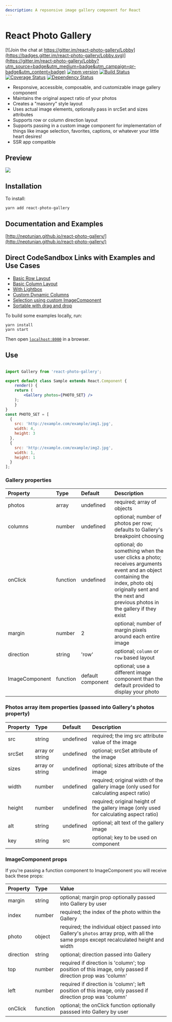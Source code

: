 ```yaml
---
description: A repsonsive image gallery component for React
---
```


# React Photo Gallery

[![Join the chat at https://gitter.im/react-photo-gallery/Lobby](https://badges.gitter.im/react-photo-gallery/Lobby.svg)](https://gitter.im/react-photo-gallery/Lobby?utm_source=badge&utm_medium=badge&utm_campaign=pr-badge&utm_content=badge)
[![npm version](https://badge.fury.io/js/react-photo-gallery.svg)](https://badge.fury.io/js/react-photo-gallery)
[![Build Status](https://travis-ci.org/neptunian/react-photo-gallery.svg?branch=master)](https://travis-ci.org/neptunian/react-photo-gallery)
[![Coverage Status](https://coveralls.io/repos/github/neptunian/react-photo-gallery/badge.svg?branch=master)](https://coveralls.io/github/neptunian/react-photo-gallery?branch=master)
[![Dependency Status](https://david-dm.org/neptunian/react-photo-gallery.svg)](https://david-dm.org/neptunian/react-photo-gallery)

* Responsive, accessible, composable, and customizable image gallery component 
* Maintains the original aspect ratio of your photos
* Creates a "masonry" style layout
* Uses actual image elements, optionally pass in srcSet and sizes attributes
* Supports row or column direction layout
* Supports passing in a custom image component for implementation of things like image selection, favorites, captions, or whatever your little heart desires!
* SSR app compatible

## Preview
<img src="https://c1.staticflickr.com/5/4512/36861861853_4fcabda911_b.jpg" />

## Installation

To install:

```
yarn add react-photo-gallery
```

## Documentation and Examples

[http://neptunian.github.io/react-photo-gallery/](http://neptunian.github.io/react-photo-gallery/)

## Direct CodeSandbox Links with Examples and Use Cases

* [Basic Row Layout](https://codesandbox.io/s/9yx911wl9y)
* [Basic Column Layout](https://codesandbox.io/s/r09k1xj614)
* [With Lightbox](https://codesandbox.io/s/5vn3lvz2n4)
* [Custom Dynamic Columns](https://codesandbox.io/s/ll7ym48027)
* [Selection using custom ImageComponent](https://codesandbox.io/s/o7o241q09)
* [Sortable with drag and drop](https://codesandbox.io/s/8y7n1r9y5j)

To build some examples locally, run:

```
yarn install
yarn start
```

Then open [`localhost:8000`](http://localhost:8000) in a browser.


## Use

```jsx

import Gallery from 'react-photo-gallery';

export default class Sample extends React.Component {
    render() {
	return (
	    <Gallery photos={PHOTO_SET} />
	);
    }
}
const PHOTO_SET = [
  {
    src: 'http://example.com/example/img1.jpg',
    width: 4,
    height: 3
  },
  {
    src: 'http://example.com/example/img2.jpg',
    width: 1,
    height: 1
  }
];

```

### Gallery properties

Property        |       Type            |       Default         |       Description
:-----------------------|:--------------|:--------------|:--------------------------------
photos | array  | undefined  | required; array of objects
columns | number  | undefined  | optional; number of photos per row; defaults to Gallery's breakpoint choosing
onClick | function  | undefined  | optional; do something when the user clicks a photo; receives arguments event and an object containing the index, photo obj originally sent and the next and previous photos in the gallery if they exist
margin | number  | 2  | optional; number of margin pixels around each entire image
direction | string | 'row' | optional; `column` or `row` based layout
ImageComponent | function | default component | optional; use a different image component than the default provided to display your photo

### Photos array item properties (passed into Gallery's photos property)

Property        |       Type            |       Default         |       Description
:-----------------------|:--------------|:--------------|:--------------------------------
src     |       string    |       undefined    |       required; the img src attribute value of the image
srcSet     |       array or string    |       undefined    |       optional; srcSet attribute of the image
sizes     |       array or string    |       undefined    |       optional; sizes attribute of the image
width | number  | undefined  | required; original width of the gallery image (only used for calculating aspect ratio)
height  | number  | undefined | required; original height of the gallery image (only used for calculating aspect ratio)
alt  | string  | undefined | optional; alt text of the gallery image
key  | string  | src | optional; key to be used on component

### ImageComponent props

If you're passing a function component to ImageComponent you will receive back these props:


Property        |       Type            |       Value
:-----------------------|:--------------|:--------------
margin     |       string    | optional; margin prop optionally passed into Gallery by user
index  | number  | required; the index of the photo within the Gallery
photo  | object  | required; the individual object passed into Gallery's `photos` array prop, with all the same props except recalculated height and width
direction  | string  | optional; direction passed into Gallery
top  | number  | required if direction is 'column'; top position of this image, only passed if direction prop was 'column'
left  | number  | required if direction is 'column'; left position of this image, only passed if direction prop was 'column'
onClick  | function  | optional; the onClick function optionally passsed into Gallery by user
